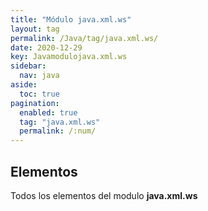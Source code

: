 ```yaml
---
title: "Módulo java.xml.ws"
layout: tag
permalink: /Java/tag/java.xml.ws/
date: 2020-12-29
key: Javamodulojava.xml.ws
sidebar: 
  nav: java
aside: 
  toc: true
pagination: 
  enabled: true
  tag: "java.xml.ws"
  permalink: /:num/
---
```


<h2>Elementos</h2>
Todos los elementos del modulo <strong>java.xml.ws</strong>
